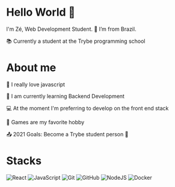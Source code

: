 # Hello World 👋

I'm Zé, Web Development Student.
:house_with_garden: I’m from Brazil. 

📚 Currently a student at the Trybe programming school

# About me

💓 I really love javascript

🌱 I am currently learning Backend Development

💻 At the moment I'm preferring to develop on the front end stack

👾 Games are my favorite hobby

📤 2021 Goals: Become a Trybe student person 💚

# Stacks

![React](https://img.shields.io/badge/react-%2320232a.svg?style=for-the-badge&logo=react&logoColor=%2361DAFB)
![JavaScript](https://img.shields.io/badge/javascript-%23323330.svg?style=for-the-badge&logo=javascript&logoColor=%23F7DF1E)
![Git](https://img.shields.io/badge/git-%23F05033.svg?style=for-the-badge&logo=git&logoColor=white)
![GitHub](https://img.shields.io/badge/github-%23121011.svg?style=for-the-badge&logo=github&logoColor=white)
![NodeJS](https://img.shields.io/badge/node.js-6DA55F?style=for-the-badge&logo=node.js&logoColor=white)
![Docker](https://img.shields.io/badge/docker-%230db7ed.svg?style=for-the-badge&logo=docker&logoColor=white)

